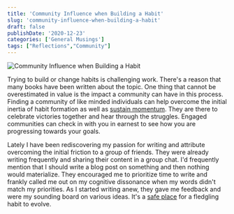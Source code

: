 ```yaml
---
title: 'Community Influence when Building a Habit'
slug: 'community-influence-when-building-a-habit'
draft: false
publishDate: '2020-12-23'
categories: ['General Musings']
tags: ["Reflections","Community"]
---
```

![Community Influence when Building a Habit](images/together-we-create.jpg#center)

Trying to build or change habits is challenging work. There's a reason that many books have been written about the topic. One thing that cannot be overestimated in value is the impact a community can have in this process. Finding a community of like minded individuals can help overcome the initial inertia of habit formation as well as [sustain momentum](/blog/2017/11/27/top-5-things-i-took-away-from-completing-100daysofcode/). They are there to celebrate victories together and hear through the struggles. Engaged communities can check in with you in earnest to see how you are progressing towards your goals.

Lately I have been rediscovering my passion for writing and attribute overcoming the initial friction to a group of friends. They were already writing frequently and sharing their content in a group chat. I'd frequently mention that I should write a blog post on something and then nothing would materialize. They encouraged me to prioritize time to write and frankly called me out on my cognitive dissonance when my words didn't match my priorities.  As I started writing anew, they gave me feedback and were my sounding board on various ideas. It's a [safe place](/blog/2020/12/07/the-importance-of-creating-psychological-safety) for a fledgling habit to evolve.
